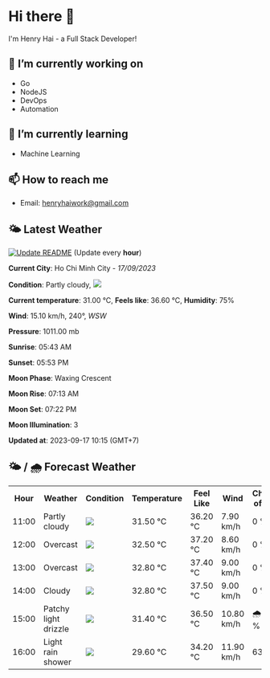 # Hi there 👋

I'm Henry Hai - a Full Stack Developer!

## 🔭 I’m currently working on

- Go
- NodeJS
- DevOps
- Automation

## 🌱 I’m currently learning

- Machine Learning

## 📫 How to reach me

- Email: <henryhaiwork@gmail.com>

## 🌤️ Latest Weather
[![Update README](https://github.com/henry0hai/henry0hai/actions/workflows/udpateReadme.yml/badge.svg)](https://github.com/henry0hai/henry0hai/actions/workflows/udpateReadme.yml)
(Update every **hour**)
<!-- CURRENT_WEATHER:START -->
**Current City**: Ho Chi Minh City - *17/09/2023*

**Condition**: Partly cloudy, <img src="https://cdn.weatherapi.com/weather/64x64/day/116.png"/>

**Current temperature**: 31.00 °C, **Feels like**: 36.60 °C, **Humidity**: 75%

**Wind**: 15.10 km/h, 240°, *WSW*

**Pressure**: 1011.00 mb

**Sunrise**: 05:43 AM

**Sunset**: 05:53 PM

**Moon Phase**: Waxing Crescent

**Moon Rise**: 07:13 AM

**Moon Set**: 07:22 PM

**Moon Illumination**: 3

**Updated at**: 2023-09-17 10:15 (GMT+7)<!-- CURRENT_WEATHER:END -->

## 🌤️ / 🌧️ Forecast Weather
<!-- FORECAST_WEATHER:START -->
<table>
		<tr>
			<th>Hour</th>
			<th>Weather</th>
			<th>Condition</th>
			<th>Temperature</th>
			<th>Feel Like</th>
			<th>Wind</th>
			<th>Chance of Rain</th>
		</tr>
				<tr>
					<td>11:00</td>
					<td>Partly cloudy</td>
					<td><img src='https://cdn.weatherapi.com/weather/64x64/day/116.png'/></td>
					<td>31.50 °C</td>
					<td>36.20 °C</td>
					<td>7.90 km/h</td>
					<td>0 %</td>
				</tr>
				<tr>
					<td>12:00</td>
					<td>Overcast</td>
					<td><img src='https://cdn.weatherapi.com/weather/64x64/day/122.png'/></td>
					<td>32.50 °C</td>
					<td>37.20 °C</td>
					<td>8.60 km/h</td>
					<td>0 %</td>
				</tr>
				<tr>
					<td>13:00</td>
					<td>Overcast</td>
					<td><img src='https://cdn.weatherapi.com/weather/64x64/day/122.png'/></td>
					<td>32.80 °C</td>
					<td>37.40 °C</td>
					<td>9.00 km/h</td>
					<td>0 %</td>
				</tr>
				<tr>
					<td>14:00</td>
					<td>Cloudy</td>
					<td><img src='https://cdn.weatherapi.com/weather/64x64/day/119.png'/></td>
					<td>32.80 °C</td>
					<td>37.50 °C</td>
					<td>9.00 km/h</td>
					<td>0 %</td>
				</tr>
				<tr>
					<td>15:00</td>
					<td>Patchy light drizzle</td>
					<td><img src='https://cdn.weatherapi.com/weather/64x64/day/263.png'/></td>
					<td>31.40 °C</td>
					<td>36.50 °C</td>
					<td>10.80 km/h</td>
					<td>🌧️ 87 %</td>
				</tr>
				<tr>
					<td>16:00</td>
					<td>Light rain shower</td>
					<td><img src='https://cdn.weatherapi.com/weather/64x64/day/353.png'/></td>
					<td>29.60 °C</td>
					<td>34.20 °C</td>
					<td>11.90 km/h</td>
					<td>63 %</td>
				</tr>
</table>
<!-- FORECAST_WEATHER:END -->
